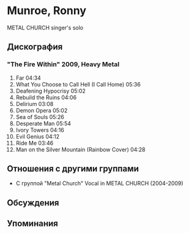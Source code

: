 # Munroe, Ronny

METAL CHURCH singer's solo

## Дискография

### "The Fire Within" 2009, Heavy Metal

1. Far 04:34  
2. What You Choose to Call Hell (I Call Home) 05:36  
3. Deafening Hypocrisy 05:02  
4. Rebuild the Ruins 04:06  
5. Delirium 03:08  
6. Demon Opera 05:02  
7. Sea of Souls 05:26  
8. Desperate Man 05:54  
9. Ivory Towers 04:16  
10. Evil Genius 04:12  
11. Ride Me 03:46  
12. Man on the Silver Mountain (Rainbow Cover) 04:28 


## Отношения с другими группами

* C группой "Metal Church" Vocal in METAL CHURCH (2004-2009)

## Обсуждения


## Упоминания

